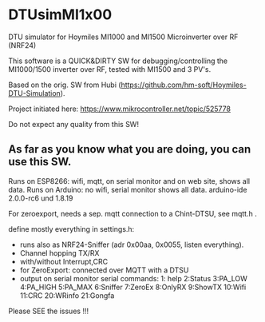 # DTUsimMI1x00

DTU simulator for Hoymiles MI1000 and MI1500 Microinverter over RF (NRF24)

This software is a QUICK&DIRTY SW for debugging/controlling the MI1000/1500 inverter over RF, tested with MI1500 and 3 PV's.

Based on the orig. SW from Hubi (https://github.com/hm-soft/Hoymiles-DTU-Simulation).

Project initiated here:
https://www.mikrocontroller.net/topic/525778

Do not expect any quality from this SW!

As far as you know what you are doing, you can use this SW.
-----------------------------------------------------------

Runs on ESP8266: wifi, mqtt, on serial monitor and on web site, shows all data.
Runs on Arduino: no wifi, serial monitor shows all data.
arduino-ide 2.0.0-rc6 und 1.8.19

For zeroexport, needs a  sep. mqtt connection to a Chint-DTSU, see mqtt.h .

define mostly everything in settings.h:
- runs also as NRF24-Sniffer (adr 0x00aa, 0x0055, listen everything).
- Channel hopping  TX/RX
- with/without Interrupt,CRC 
- for ZeroExport: connected over MQTT with a DTSU
- output on serial monitor
    serial commands:
    1: help 2:Status 3:PA_LOW 4:PA_HIGH 5:PA_MAX 6:Sniffer 7:ZeroEx 8:OnlyRX 9:ShowTX 10:Wifi 11:CRC 20:WRinfo 21:Gongfa
   
Please SEE the issues !!!
